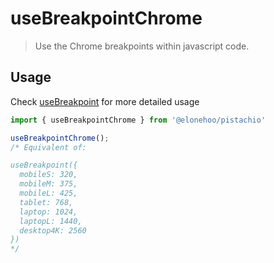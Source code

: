 # useBreakpointChrome

> Use the Chrome breakpoints within javascript code.

## Usage

Check [useBreakpoint](./breakpoint.md) for more detailed usage

```typescript
import { useBreakpointChrome } from '@elonehoo/pistachio'

useBreakpointChrome();
/* Equivalent of:

useBreakpoint({
  mobileS: 320,
  mobileM: 375,
  mobileL: 425,
  tablet: 768,
  laptop: 1024,
  laptopL: 1440,
  desktop4K: 2560
})
*/
```
